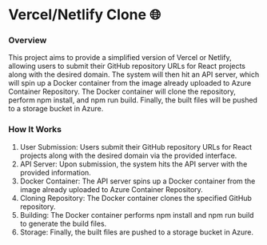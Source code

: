 # Vercel/Netlify Clone 🌐

### Overview

This project aims to provide a simplified version of Vercel or Netlify, allowing users to submit their GitHub repository URLs for React projects along with the desired domain. The system will then hit an API server, which will spin up a Docker container from the image already uploaded to Azure Container Repository. The Docker container will clone the repository, perform npm install, and npm run build. Finally, the built files will be pushed to a storage bucket in Azure.

### How It Works

1. User Submission: Users submit their GitHub repository URLs for React projects along with the desired domain via the provided interface.
2. API Server: Upon submission, the system hits the API server with the provided information.
3. Docker Container: The API server spins up a Docker container from the image already uploaded to Azure Container Repository.
4. Cloning Repository: The Docker container clones the specified GitHub repository.
5. Building: The Docker container performs npm install and npm run build to generate the build files.
6. Storage: Finally, the built files are pushed to a storage bucket in Azure.
